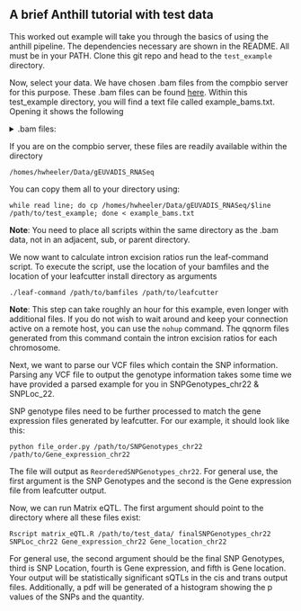 ## A brief Anthill tutorial with test data

This worked out example will take you through the basics of using the anthill pipeline. The dependencies necessary are shown in the README. All must be in your PATH. Clone this git repo and head to the `test_example` directory.

Now, select your data. We have chosen .bam files from the compbio server for this purpose. These .bam files can be found [here](https://www.ebi.ac.uk/arrayexpress/experiments/E-GEUV-1/). Within this test_example directory, you will find a text file called example_bams.txt. Opening it shows the following  
<details>
<summary>.bam files:</summary>
<p>
HG00133.2.M_111216_2.bam   
HG00324.1.M_111124_2.bam   
HG00326.1.M_111124_7.bam   
NA07051.5.M_120131_1.bam   
NA19209.6.M_120217_1.bam   
NA20519.1.M_111124_5.bam   
</p>
</details>  
    

If you are on the compbio server, these files are readily available within the directory 
```
/homes/hwheeler/Data/gEUVADIS_RNASeq
```
You can copy them all to your directory using:

```
while read line; do cp /homes/hwheeler/Data/gEUVADIS_RNASeq/$line /path/to/test_example; done < example_bams.txt
```

__Note__: You need to place all scripts within the same directory as the .bam data, not in an adjacent, sub, or parent directory.

We now want to calculate intron excision ratios run the leaf-command script. To execute the script, use the location of your bamfiles and the location of your leafcutter install directory as arguments
```
./leaf-command /path/to/bamfiles /path/to/leafcutter
```

__Note__: This step can take roughly an hour for this example, even longer with additional files. If you do not wish to wait around and keep your connection active on a remote host, you can use the `nohup` command.
The qqnorm files generated from this command contain the intron excision ratios for each chromosome. 

Next, we want to parse our VCF files which contain the SNP information. Parsing any VCF file to output the genotype information takes some time we have provided a parsed example for you in SNPGenotypes_chr22 & SNPLoc_22.

SNP genotype files need to be further processed to match the gene expression files generated by leafcutter. For our example, it should look like this:
```
python file_order.py /path/to/SNPGenotypes_chr22 /path/to/Gene_expression_chr22
```
The file will output as ```ReorderedSNPGenotypes_chr22```. For general use, the first argument is the SNP Genotypes and the second is the Gene expression file from leafcutter output.

Now, we can run Matrix eQTL. The first argument should point to the directory where all these files exist:
```
Rscript matrix_eQTL.R /path/to/test_data/ finalSNPGenotypes_chr22 SNPLoc_chr22 Gene_expression_chr22 Gene_location_chr22
```

For general use, the second argument should be the final SNP Genotypes, third is SNP Location, fourth is Gene expression, and fifth is Gene location.  
Your output will be statistically significant sQTLs in the cis and trans output files. Additionally, a pdf will be generated of a histogram showing the p values of the SNPs and the quantity. 
